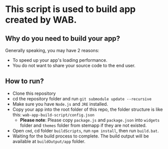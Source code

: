 This script is used to build app created by WAB.
===================================================


Why do you need to build your app?
-----------------------------------
Generally speaking, you may have 2 reasons:
* To speed up your app's loading performance.
* You do not want to share your source code to the end user.


How to run?
-----------------------------------
* Clone this repository
* cd the repository folder and run `git submodule update --recursive`
* Make sure you have `Node.js` and `JRE` installed.  
* Copy your app into the root folder of this repo, the folder structure is like this: `wab-app-build-script/config.json`
   * **Please note**: Please copy `package.js` and `package.json` into `widgets` folder and `themes` folder from stemapp if they are not existed.
* Open `cmd`, cd folder `buildScripts`, run `npm install`, then run `build.bat`.
* Waiting for the build process to complete. The build output will be available at `buildOutput/app` folder.
